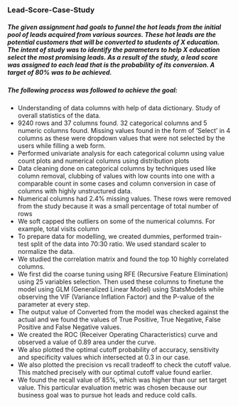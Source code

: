 ### Lead-Score-Case-Study

##### The given assignment had goals to funnel the hot leads from the initial pool of leads acquired from various sources. These hot leads are the potential customers that will be converted to students of X education. The intent of study was to identify the parameters to help X education select the most promising leads. As a result of the study, a lead score was assigned to each lead that is the probability of its conversion. A target of 80% was to be achieved.

##### The following process was followed to achieve the goal:
- Understanding of data columns with help of data dictionary. Study of overall statistics of the data.
- 9240 rows and 37 columns found. 32 categorical columns and 5 numeric columns found. Missing values found in the form of ‘Select’ in 4 columns as these were dropdown values that were not selected by the users while filling a web form.
- Performed univariate analysis for each categorical column using value count plots and numerical columns using distribution plots	
- Data cleaning done on categorical columns by techniques used like column removal, clubbing of values with low counts into one with a comparable count in some cases and column conversion in case of columns with highly unstructured data.
- Numerical columns had 2.4% missing values. These rows were removed from the study because it was a small percentage of total number of rows	
- We soft capped the outliers on some of the numerical columns. For example, total visits column
- To prepare data for modelling, we created dummies, performed train-test split of the data into 70:30 ratio. We used standard scaler to normalize the data.
- We studied the correlation matrix and found the top 10 highly correlated columns.
- We first did the coarse tuning using RFE (Recursive Feature Elimination) using 25 variables selection. Then used these columns to finetune the model using GLM (Generalized Linear Model) using StatsModels while observing the VIF (Variance Inflation Factor) and the P-value of the parameter at every step.
- The output value of Converted from the model was checked against the actual and we found the values of True Positive, True Negative, False Positive and False Negative values.
- We created the ROC (Receiver Operating Characteristics) curve and observed a value of 0.89 area under the curve.
- We also plotted the optimal cutoff probability of accuracy, sensitivity and specificity values which intersected at 0.3 in our case.
- We also plotted the precision vs recall tradeoff to check the cutoff value. This matched precisely with our optimal cutoff value found earlier.
- We found the recall value of 85%, which was higher than our set target value. This particular evaluation metric was chosen because our business goal was to pursue hot leads and reduce cold calls.
